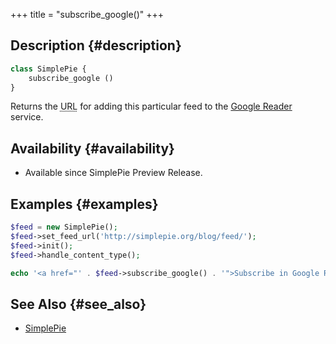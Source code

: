 +++
title = "subscribe_google()"
+++

## Description {#description}

```php
class SimplePie {
    subscribe_google ()
}
```

Returns the <abbr title="Uniform Resource Locator">URL</abbr> for adding this particular feed to the [Google Reader](http://reader.google.com/) service.

## Availability {#availability}

- Available since SimplePie Preview Release.

## Examples {#examples}

```php
$feed = new SimplePie();
$feed->set_feed_url('http://simplepie.org/blog/feed/');
$feed->init();
$feed->handle_content_type();

echo '<a href="' . $feed->subscribe_google() . '">Subscribe in Google Reader</a>';
```

## See Also {#see_also}

- [SimplePie](@/wiki/reference/simplepie/_index.md)
